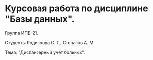 # Курсовая работа по дисциплине "Базы данных".

Группа ИПБ-21.

Студенты Родионова С. Г., Степанов А. М.

Тема: "Диспансерный учёт больных".
